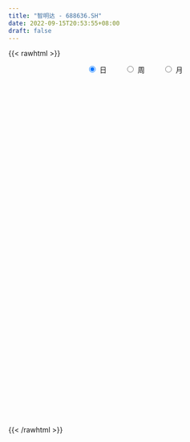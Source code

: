 ```yaml
---
title: "智明达 - 688636.SH"
date: 2022-09-15T20:53:55+08:00
draft: false
---
```

{{< rawhtml >}}
    <div style="text-align: center">
        <label style="padding: 1rem;"><input style="margin-right: .5rem" type="radio" name="period" value="D" checked onclick="period_change(this)">日</label>
        <label style="padding: 1rem;"><input style="margin-right: .5rem" type="radio" name="period" value="W" onclick="period_change(this)">周</label>
        <label style="padding: 1rem;"><input style="margin-right: .5rem" type="radio" name="period" value="M" onclick="period_change(this)">月</label>
    </div>
    <div id="chart" style="height: 700px;"></div> 
    <script type="text/javascript">
        const D_v = [79274.95,53108.27,35374.53,19768.39,12903.11,21244.95,19592.11,17077.95,37607.28,32082.12,19653.44,19874.63,28182.39,15659.11,8612.95,14448.05,12480.01,13834.0,8678.06,15687.41,9665.15,12641.65,10757.03,25453.49,20637.5,12817.15,11473.11,15832.84,8902.2,10963.69,9012.7,10801.53,9935.96,16083.47,13049.67,11991.23,13305.2,11885.19,10457.01,9531.5,12597.78,10538.15,7481.8,9648.52,6982.36,5727.07,6908.27,6891.91,8076.68,6843.13,10282.12,12525.42,8717.39,6806.19,7537.62,7002.62,6052.35,18936.92,11222.48,10868.06,7192.19,8555.87,10202.47,8637.24,8485.13,5854.4,5423.32,7317.7,10358.78,7995.58,6985.21,3930.82,8229.37,9257.38,13684.63,7443.06,9639.89,6440.09,5118.89,4720.68,5715.18,6319.39,4730.19,3236.03,3941.19,4542.49,3548.58,2391.68,4724.45,5131.36,3006.86,4582.27,12167.63,9109.7,5257.21,3745.69,4232.13,2663.39,3377.34,1876.08,6766.85,3268.89,7028.26,4500.81,3339.81,2749.29,4321.29,1896.17,3902.78,4009.63,5134.99,5645.36,4268.24,5788.28,8571.97,4132.04,5221.09,2658.57,6369.04,4418.4,5269.22,5748.34,3895.03,4077.79,4203.3,2617.64,2396.46,1723.37,3371.72,1948.95,3403.93,6611.35,12550.39,5883.54,4080.53,2963.84,4839.79,5405.7,4099.72,4273.32,3401.56,2840.02,5562.17,4030.38,6009.1,3858.13,3098.27,3071.83,3273.31,5636.26,2497.24,2846.06,3055.81,2702.6,2684.9,3300.15,3443.44,3398.85,2516.93,2440.56,3394.5,3945.08,2219.62,1615.38,3695.74,2637.42,2472.02,1704.45,2262.41,1310.73,3256.08,1067.64,3004.91,1230.55,1393.9,3315.03,1538.17,1571.13,2744.67,3426.45,1705.18,2130.29,3638.12,3092.4,2073.75,1056.56,5345.83,4855.16,2439.04,2144.94,4833.9,4285.38,4472.11,4243.49,4300.38,2037.35,1676.84,2963.08,2033.85,1991.07,2774.7,2440.84,1564.53,4666.26,6805.97,7645.61,3843.52,2390.77,1630.23,1650.35,1724.27,2105.97,2113.73,4291.07,2804.98,3250.37,2104.57,1390.28,1268.27,1269.87,2452.77,1798.15,4394.74,3024.84,1379.1,3452.58,2117.88,2205.83,2126.32,1773.73,1399.02,927.14,2496.9,940.99,1956.13,1148.35,2644.78,2124.44,888.91,5257.75,2209.32,1939.49,6113.28,4321.0,3638.03,3485.17,2176.59,2611.23,3175.96,4474.68,2435.5,2428.67,2350.63,4213.36,4416.04,4006.55,2816.58,6498.36,7551.68,5281.35,7694.61,9437.26,7485.81,2977.66,2456.37,7267.24,6538.73,7205.75,6321.31,5688.18,4943.55,5054.7,5122.68,9674.89,3921.21,4640.95,4759.2,2559.19,4167.67,5278.89,6538.19,5419.37,5180.9,4934.72,5125.69,4932.22,3125.15,3653.34,4694.94,1967.23,7594.93,6588.09,6320.98,8121.5,6074.83,4126.41,5724.43,4667.53,3596.91,5092.46,4377.23,2602.55,1831.31,2831.76,2371.71,3538.63,1930.41,3082.56,1690.58,5333.55,5360.24,3081.08,4326.52,5850.57,2534.04,2484.23,4415.44,2609.76,1811.3,2327.28,4923.47,6508.38,5528.74,7431.38,12525.77,8160.11,8240.49,3824.49,6714.18,6919.19,4115.15,4972.23,8461.98,9083.18,15081.92,9784.59,5642.95,6220.77,5411.79,3154.46,4311.27,5687.5,4161.93,2515.73,2045.1,4297.24,4279.18,4647.39,5712.93,2468.27,11139.44,7123.17]
const D_histogram = [0.0,-1.3708034188,-2.8250977963,-3.6338449263,-3.9202888722,-4.137486379,-3.7952404672,-3.2309762659,-2.2925857301,-1.417022897,-0.636909729,-0.084977418,-0.0679264777,-0.2777396334,-0.302855773,-0.485254633,-0.5570946775,-0.2163692747,0.0758437245,0.6782615018,1.0929013727,1.228410662,1.2843620385,1.8697956493,2.5153838942,2.7749176909,2.7023508192,2.9661919325,2.7808425235,2.9031735708,2.7777447045,2.642773144,2.2967413712,2.55182739,3.1268418117,3.260757971,2.7055280293,1.9946504132,1.3446558154,0.956559907,0.3634082392,0.1282936,0.0581465413,-0.4960089038,-0.8306788152,-1.2891399323,-1.3974445501,-1.4095178561,-0.9911163708,-0.8356699857,-0.7753398387,-0.3567401052,0.1338210698,0.4564794945,0.2672954587,0.2516208489,-0.0379592027,0.6679577345,1.4742909102,1.6055118617,1.6183067041,1.8218257217,1.2149205458,1.2101743334,0.6454114909,0.1591889575,-0.3854210077,-0.5913075394,-0.2779105565,0.0605411191,0.45361413,0.5599784771,0.5436049532,0.2437899968,0.6781187671,0.3568050175,0.8970108535,1.1810255579,1.1783942795,0.7019042656,0.7316392406,1.1130923426,0.8992086269,0.6697864314,0.3696493462,-0.2311443569,-0.4561230637,-0.7837120103,-1.1879267304,-1.9257875416,-2.0715482703,-1.5868552835,0.1620968221,1.778589127,2.9124732099,3.2374477359,3.362212598,3.0333034727,2.9306992131,2.4536289408,1.188822677,0.3164821084,-0.4735441191,-0.8286972044,-0.895879162,-1.5338802096,-2.2368096797,-2.6417360244,-3.225110457,-3.6130900219,-3.6151773732,-3.7135757328,-3.6723701932,-3.4863994912,-1.7755980357,-1.2560088385,-1.8456570513,-2.1260465106,-3.1107524112,-2.8578697837,-3.232363989,-3.1874915808,-3.0522687568,-2.9786105866,-2.2705269056,-1.864912472,-1.5893111724,-1.4053865236,-0.9298971098,-0.8056465543,-1.0593852916,0.0221883829,0.889044178,1.5145002139,1.3110447449,1.1126440158,1.6700281899,1.8856938094,1.7656361114,1.5656964273,1.2307034558,1.0657719791,1.4520759737,1.7225342402,2.4102673794,2.9006272089,2.9675646717,2.6745972292,2.1914754961,2.5054999611,2.4080079404,2.0719911901,1.5859621173,0.9199200936,0.2064147879,-0.0378670314,-0.0389743604,-0.0151530791,-0.2353827802,-0.7458309526,-1.1161627505,-1.5196665208,-1.8536136852,-1.8184612142,-2.04169654,-2.0340043104,-1.9954011732,-1.7670589393,-1.5381390665,-1.2273688626,-1.342106362,-1.3934673361,-1.0788720386,-0.8852541658,-0.7985690536,-1.0369020558,-1.1966969848,-1.0325945906,-1.2224750948,-0.8148298333,-0.4223217243,-0.2101625195,-0.7100841075,-0.9903223619,-1.3150307725,-1.4963453797,-1.8767257937,-1.8445651741,-1.7631882466,-1.6161110258,-0.883686989,-0.0594377475,0.535509241,0.4405931878,0.6154210425,0.814096448,0.6089301344,0.6545978317,0.4317627328,0.5376231907,0.3392075562,0.2634777942,0.1678207883,-0.1922412359,-1.3024291,-1.3531704819,-1.1125659838,-0.7568645524,-0.3727474211,-0.1451832907,-0.0515926462,0.0591747486,0.4134447793,0.7304306376,0.8270763187,0.8105744768,0.8587413506,0.7961784635,0.6567428327,0.4251596741,0.215914254,-0.0894688105,-0.2972212719,-0.210127138,-0.0393184153,0.0608629106,0.0928788405,0.1919609148,0.5380454759,0.4216062615,0.3222666651,0.1966363314,0.18000408,0.1555701426,0.1724830926,0.0640602319,-0.1543972326,-0.2028275679,-0.3561144598,-0.594355973,-0.8317965975,-0.8406032042,-0.4382473946,-0.2169201248,-0.2024907592,-0.2089076804,-0.1739712842,-0.369820993,-0.2805694244,-0.3874417655,-0.4180259461,-0.3114461238,-0.1320680998,-0.353314853,-0.4763047937,0.0888550019,0.2705473268,0.7888709332,1.6411051687,2.0536879635,2.4515761979,2.8814552933,2.7789784053,2.7483877728,2.51185735,2.1363295485,2.1562810192,2.2713701197,2.5478368355,2.6473286748,2.622732236,2.2387026561,1.8888380083,1.7952318337,1.7979647825,1.5805095519,1.1052063702,0.9265609212,1.0451306538,1.0605936978,0.6929443019,0.2190090275,-0.4088797838,-0.5071888805,-0.7663122913,-1.0598466097,-1.4279834663,-1.4572042359,-1.4210319437,-1.2940285149,-1.4992609556,-1.9068529564,-1.5725359205,-0.7514081056,-0.2912639203,-0.2205956334,-0.2479117273,-0.2721042264,-0.2445872777,-0.0866274899,-0.2315159458,-0.3315481432,-0.2660014008,-0.3764714454,-0.6359268665,-0.9769038306,-1.2193259236,-1.2019699571,-1.2248151323,-0.8406518967,-0.3861702328,-0.039470541,0.2330760688,0.3894432015,0.1748126283,0.0716289414,0.2873272822,0.4363000811,0.3859516298,0.1869051022,-0.2051005275,0.0113439329,0.0004475573,0.4941014704,1.3797398574,1.9235122788,2.4817726352,2.3568704191,1.7277315604,1.1581195062,0.5924113359,0.2106175691,0.5686234607,0.5642410835,1.449749942,2.1757685125,2.0249004167,1.4170550731,0.6841604867,0.1803345573,-0.0530832982,-0.8768512065,-1.4925798018,-1.7380174602,-1.8730207226,-1.5228557693,-0.9932484885,-0.8406237237,-0.6342552274,-0.3091236405,0.4219132388,0.5033505602]
const D_fast = [0.0,-1.7135042735,-3.8740731001,-5.5912814616,-6.8577976256,-8.1093667271,-8.7159309322,-8.9594107974,-8.594166694,-8.0728595852,-7.4519738494,-6.9212858929,-6.9212165721,-7.2004646361,-7.3012947189,-7.6050072371,-7.816120951,-7.529487867,-7.2183139366,-6.4463307838,-5.7584655698,-5.3158536149,-4.9388117288,-3.8859292057,-2.6114949872,-1.6582317678,-1.0552109347,-0.0498218383,0.4600393835,1.3081638236,1.8771711334,2.4028928589,2.6310464289,3.5240892952,4.8808141699,5.8299198219,5.9510718875,5.7388568747,5.4250262307,5.2760702991,4.7737706911,4.5707294519,4.5151190285,3.8369613575,3.2946217422,2.513875642,2.0562098867,1.6917571167,1.8623795093,1.8089083979,1.6754035854,2.0048182925,2.5288347349,2.9656130333,2.8432528621,2.8904834646,2.5914136123,3.4643199831,4.6392258863,5.1718248033,5.5891963217,6.2481717697,5.9449967302,6.2427941012,5.8393841314,5.3929588374,4.7519936203,4.3982802038,4.6421995475,4.9957865029,5.5022630462,5.7486220127,5.8681497271,5.6292822699,6.233140732,6.0010282367,6.7654867861,7.34475788,7.6367251714,7.335711224,7.5483560091,8.2080821967,8.2190006378,8.1570250502,7.9493003015,7.2907205091,6.9517110364,6.4281940873,5.7269976846,4.507689988,3.8440421917,3.9320213577,5.7214976688,7.7826372554,9.6446396408,10.7789761007,11.7442941123,12.1737108552,12.8037813989,12.9401183617,11.9725177672,11.1792977257,10.2708854684,9.708558082,9.4174063339,8.395935234,7.1338033439,6.0684429931,4.6787909462,3.3875388759,2.4816571812,1.4548648884,0.5779778797,-0.107651291,1.1592506555,1.3648376431,0.3137751674,-0.4981259194,-2.2605199229,-2.7221047413,-3.9046899438,-4.6566904308,-5.284534796,-5.9555292725,-5.8150773179,-5.8756910023,-5.9974174958,-6.1648394779,-5.9218243416,-5.9989854246,-6.5175704849,-5.4304497146,-4.341332875,-3.3372517856,-3.2129460684,-3.1331857935,-2.1582945719,-1.4712055001,-1.1498541702,-0.9583697475,-0.9856868551,-0.884175337,-0.134852349,0.5662394776,1.8565394616,3.0720560934,3.8808847241,4.2565665888,4.3213137298,5.2617131851,5.7662231495,5.9482041967,5.8586656532,5.422603653,4.7607020442,4.506953467,4.4961025479,4.5161355595,4.2370601633,3.5401542528,2.8907817673,2.1073613668,1.310010781,0.8905479485,0.1568884877,-0.3439203603,-0.8041675164,-1.0175900174,-1.1732049111,-1.1692769229,-1.6195410128,-2.0192688209,-1.9743915331,-2.0020872018,-2.115044353,-2.6126028692,-3.0715720443,-3.1656182978,-3.6611175756,-3.4571797725,-3.1702520946,-3.0106335197,-3.6880761345,-4.2158949794,-4.8693610831,-5.4247620353,-6.2743238977,-6.7033045716,-7.0627247057,-7.3196752414,-6.8081729519,-5.9987831472,-5.2699588484,-5.2547266047,-4.9260434894,-4.5238439719,-4.5767777519,-4.3674605967,-4.4823550124,-4.2420887568,-4.3557025023,-4.3655628157,-4.4192646246,-4.8273869578,-6.2631820968,-6.6522160992,-6.6897530971,-6.5232678037,-6.2323375277,-6.04106922,-5.960376737,-5.8348156551,-5.3771844296,-4.8775909119,-4.5741761511,-4.3880343739,-4.1251821623,-3.9887004335,-3.9639503562,-4.0892435963,-4.2445104529,-4.57226072,-4.8543184994,-4.8197561499,-4.6587770311,-4.5433799776,-4.4881443376,-4.3410720346,-3.8604761045,-3.8715137535,-3.8902866836,-3.9667579345,-3.9383891659,-3.9239305676,-3.8638968445,-3.9563046473,-4.2133614198,-4.3124986471,-4.554814154,-4.9416446605,-5.3870344344,-5.605991842,-5.3131978812,-5.1461006425,-5.1822939668,-5.2409378081,-5.2494942329,-5.5377991899,-5.5186899774,-5.7224227599,-5.857513427,-5.8287951356,-5.6824341366,-5.992009603,-6.2340757422,-5.6467021961,-5.3973730395,-4.6818316998,-3.4193211722,-2.4933163864,-1.4825341026,-0.3322911839,0.2599765294,0.9164828401,1.3079167549,1.4664713404,2.025493066,2.7084246964,3.6218506211,4.3831746291,5.0142612493,5.1899073335,5.3122521876,5.6674539715,6.119678116,6.2973502734,6.0983486842,6.1513434655,6.5311958615,6.81180733,6.6173940095,6.198210992,5.4681022348,5.242995918,4.7922944343,4.2337984635,3.5086657403,3.1151439117,2.796058218,2.5995545181,2.0195068385,1.1352015985,1.0763846544,1.7096604428,2.0969886481,2.1125080266,2.0232140009,1.9309954452,1.8973655745,2.0336684898,1.8309010474,1.6479818143,1.6470282064,1.4424403005,1.0240031627,0.438800241,-0.1084533329,-0.3915898557,-0.7206388139,-0.5466385525,-0.1886994469,0.1481326097,0.4789482368,0.7326761698,0.5617487536,0.4764723021,0.7640024635,1.0220502826,1.0681897388,0.9158694867,0.4725887252,0.6918691688,0.6810846825,1.2982639632,2.5288373146,3.5534878057,4.7321913209,5.1965067095,4.9993007409,4.7192185634,4.3016132269,3.9724738525,4.4726356093,4.6093135029,5.8572598469,7.1272205455,7.4825775539,7.2289959786,6.6671415139,6.2083992237,5.9617105437,4.9187298338,3.929856288,3.2499142645,2.6466558215,2.6161068325,2.8974019912,2.8398708251,2.8876755145,3.1355261913,3.9720413803,4.1793163418]
const D_slow = [0.0,-0.3427008547,-1.0489753038,-1.9574365353,-2.9375087534,-3.9718803481,-4.9206904649,-5.7284345314,-6.3015809639,-6.6558366882,-6.8150641204,-6.8363084749,-6.8532900944,-6.9227250027,-6.9984389459,-7.1197526042,-7.2590262736,-7.3131185922,-7.2941576611,-7.1245922856,-6.8513669425,-6.544264277,-6.2231737673,-5.755724855,-5.1268788814,-4.4331494587,-3.7575617539,-3.0160137708,-2.3208031399,-1.5950097472,-0.9005735711,-0.2398802851,0.3343050577,0.9722619052,1.7539723581,2.5691618509,3.2455438582,3.7442064615,4.0803704154,4.3195103921,4.4103624519,4.4424358519,4.4569724872,4.3329702613,4.1253005575,3.8030155744,3.4536544368,3.1012749728,2.8534958801,2.6445783837,2.450743424,2.3615583977,2.3950136651,2.5091335388,2.5759574034,2.6388626157,2.629372815,2.7963622486,3.1649349761,3.5663129416,3.9708896176,4.426346048,4.7300761845,5.0326197678,5.1939726405,5.2337698799,5.137414628,4.9895877431,4.920110104,4.9352453838,5.0486489163,5.1886435356,5.3245447739,5.3854922731,5.5550219649,5.6442232192,5.8684759326,6.1637323221,6.4583308919,6.6338069584,6.8167167685,7.0949898542,7.3197920109,7.4872386187,7.5796509553,7.5218648661,7.4078341001,7.2119060976,6.914924415,6.4334775296,5.915590462,5.5188766411,5.5594008467,6.0040481284,6.7321664309,7.5415283649,8.3820815143,9.1404073825,9.8730821858,10.486489421,10.7836950902,10.8628156173,10.7444295875,10.5372552864,10.3132854959,9.9298154435,9.3706130236,8.7101790175,7.9039014032,7.0006288978,6.0968345545,5.1684406213,4.2503480729,3.3787482002,2.9348486912,2.6208464816,2.1594322188,1.6279205911,0.8502324883,0.1357650424,-0.6723259548,-1.46919885,-2.2322660392,-2.9769186859,-3.5445504123,-4.0107785303,-4.4081063234,-4.7594529543,-4.9919272317,-5.1933388703,-5.4581851932,-5.4526380975,-5.230377053,-4.8517519995,-4.5239908133,-4.2458298093,-3.8283227619,-3.3568993095,-2.9154902816,-2.5240661748,-2.2163903109,-1.9499473161,-1.5869283227,-1.1562947626,-0.5537279178,0.1714288844,0.9133200524,1.5819693597,2.1298382337,2.756213224,3.3582152091,3.8762130066,4.2727035359,4.5026835593,4.5542872563,4.5448204984,4.5350769083,4.5312886386,4.4724429435,4.2859852054,4.0069445178,3.6270278876,3.1636244663,2.7090091627,2.1985850277,1.6900839501,1.1912336568,0.749468922,0.3649341554,0.0580919397,-0.2774346508,-0.6258014848,-0.8955194945,-1.1168330359,-1.3164752993,-1.5757008133,-1.8748750595,-2.1330237072,-2.4386424809,-2.6423499392,-2.7479303703,-2.8004710002,-2.977992027,-3.2255726175,-3.5543303106,-3.9284166556,-4.397598104,-4.8587393975,-5.2995364591,-5.7035642156,-5.9244859629,-5.9393453997,-5.8054680895,-5.6953197925,-5.5414645319,-5.3379404199,-5.1857078863,-5.0220584284,-4.9141177452,-4.7797119475,-4.6949100585,-4.6290406099,-4.5870854128,-4.6351457218,-4.9607529968,-5.2990456173,-5.5771871132,-5.7664032513,-5.8595901066,-5.8958859293,-5.9087840908,-5.8939904037,-5.7906292089,-5.6080215495,-5.4012524698,-5.1986088506,-4.983923513,-4.7848788971,-4.6206931889,-4.5144032704,-4.4604247069,-4.4827919095,-4.5570972275,-4.609629012,-4.6194586158,-4.6042428882,-4.581023178,-4.5330329493,-4.3985215804,-4.293120015,-4.2125533487,-4.1633942659,-4.1183932459,-4.0795007102,-4.0363799371,-4.0203648791,-4.0589641873,-4.1096710792,-4.1986996942,-4.3472886874,-4.5552378368,-4.7653886379,-4.8749504865,-4.9291805177,-4.9798032075,-5.0320301276,-5.0755229487,-5.1679781969,-5.238120553,-5.3349809944,-5.4394874809,-5.5173490119,-5.5503660368,-5.6386947501,-5.7577709485,-5.735557198,-5.6679203663,-5.470702633,-5.0604263408,-4.54700435,-3.9341103005,-3.2137464772,-2.5190018758,-1.8319049326,-1.2039405951,-0.669858208,-0.1307879532,0.4370545767,1.0740137856,1.7358459543,2.3915290133,2.9512046773,3.4234141794,3.8722221378,4.3217133334,4.7168407214,4.993142314,5.2247825443,5.4860652077,5.7512136322,5.9244497076,5.9792019645,5.8769820186,5.7501847984,5.5586067256,5.2936450732,4.9366492066,4.5723481476,4.2170901617,3.893583033,3.5187677941,3.042054555,2.6489205749,2.4610685485,2.3882525684,2.33310366,2.2711257282,2.2030996716,2.1419528522,2.1202959797,2.0624169933,1.9795299575,1.9130296073,1.8189117459,1.6599300293,1.4157040716,1.1108725907,0.8103801014,0.5041763184,0.2940133442,0.197470786,0.1876031507,0.2458721679,0.3432329683,0.3869361254,0.4048433607,0.4766751813,0.5857502015,0.682238109,0.7289643845,0.6776892527,0.6805252359,0.6806371252,0.8041624928,1.1490974572,1.6299755269,2.2504186857,2.8396362905,3.2715691806,3.5610990571,3.7092018911,3.7618562834,3.9040121485,4.0450724194,4.4075099049,4.951452033,5.4576771372,5.8119409055,5.9829810272,6.0280646665,6.0147938419,5.7955810403,5.4224360898,4.9879317248,4.5196765441,4.1389626018,3.8906504797,3.6804945488,3.5219307419,3.4446498318,3.5501281415,3.6759657816]
const D_data = [['2021-04-08', 85.0, 107.98, 82.01, 119.88],['2021-04-09', 95.8, 86.5, 86.5, 97.9],['2021-04-12', 84.1, 76.0, 76.0, 86.49],['2021-04-13', 75.21, 75.14, 73.09, 79.44],['2021-04-14', 75.0, 75.33, 74.05, 77.0],['2021-04-15', 74.65, 71.1, 69.8, 75.27],['2021-04-16', 70.68, 74.63, 70.2, 75.97],['2021-04-19', 73.66, 76.29, 73.61, 77.58],['2021-04-20', 75.77, 81.98, 74.37, 86.87],['2021-04-21', 83.99, 83.7, 82.54, 89.5],['2021-04-22', 84.78, 85.21, 82.09, 86.66],['2021-04-23', 84.49, 84.7, 83.5, 87.35],['2021-04-26', 84.78, 78.5, 77.0, 86.5],['2021-04-27', 78.2, 74.01, 73.66, 78.84],['2021-04-28', 73.6, 74.46, 72.02, 74.96],['2021-04-29', 73.8, 70.6, 70.18, 76.95],['2021-04-30', 70.6, 69.85, 68.51, 72.42],['2021-05-06', 70.0, 74.4, 69.5, 74.64],['2021-05-07', 74.4, 74.41, 72.44, 75.2],['2021-05-10', 75.1, 80.0, 75.0, 80.96],['2021-05-11', 79.2, 80.12, 77.1, 81.5],['2021-05-12', 79.86, 78.09, 74.42, 80.31],['2021-05-13', 77.0, 77.71, 76.83, 82.47],['2021-05-14', 78.1, 86.5, 77.21, 88.89],['2021-05-17', 87.0, 91.58, 87.0, 94.19],['2021-05-18', 90.48, 90.64, 88.12, 93.3],['2021-05-19', 89.44, 88.6, 87.51, 93.8],['2021-05-20', 90.16, 95.13, 87.02, 97.99],['2021-05-21', 95.1, 91.64, 90.8, 95.13],['2021-05-24', 91.5, 97.33, 88.57, 97.84],['2021-05-25', 99.2, 96.32, 95.01, 100.98],['2021-05-26', 96.71, 97.59, 96.4, 103.5],['2021-05-27', 97.0, 95.63, 94.22, 99.2],['2021-05-28', 96.02, 104.96, 95.3, 105.12],['2021-05-31', 104.0, 113.7, 103.99, 113.7],['2021-06-01', 112.05, 112.97, 110.56, 116.59],['2021-06-02', 111.03, 106.0, 103.88, 116.59],['2021-06-03', 107.3, 103.0, 102.12, 110.38],['2021-06-04', 102.5, 101.97, 100.64, 106.5],['2021-06-07', 103.02, 103.96, 99.57, 106.86],['2021-06-08', 103.05, 99.88, 97.03, 103.99],['2021-06-09', 99.88, 102.95, 99.02, 104.44],['2021-06-10', 102.56, 104.9, 101.0, 107.18],['2021-06-11', 106.0, 97.59, 97.5, 106.64],['2021-06-15', 97.04, 98.0, 95.0, 99.88],['2021-06-16', 97.28, 94.01, 93.75, 99.91],['2021-06-17', 94.1, 96.3, 92.8, 97.47],['2021-06-18', 95.9, 96.52, 95.55, 99.85],['2021-06-21', 96.27, 102.48, 95.57, 104.23],['2021-06-22', 102.66, 100.4, 99.1, 104.28],['2021-06-23', 104.01, 99.51, 99.34, 106.65],['2021-06-24', 101.0, 105.19, 100.51, 106.32],['2021-06-25', 105.0, 108.81, 104.63, 109.66],['2021-06-28', 108.88, 109.5, 107.0, 112.68],['2021-06-29', 109.8, 104.1, 102.13, 110.88],['2021-06-30', 103.9, 106.3, 103.01, 109.64],['2021-07-01', 106.3, 102.5, 101.99, 107.85],['2021-07-02', 106.48, 116.75, 104.8, 123.0],['2021-07-05', 120.0, 123.4, 118.0, 125.0],['2021-07-06', 123.04, 119.2, 116.72, 126.68],['2021-07-07', 120.45, 119.94, 115.11, 120.84],['2021-07-08', 119.94, 124.9, 118.3, 128.55],['2021-07-09', 122.3, 115.52, 114.17, 124.7],['2021-07-12', 115.8, 123.08, 115.8, 123.6],['2021-07-13', 123.57, 115.99, 114.78, 123.8],['2021-07-14', 115.98, 115.19, 111.12, 116.02],['2021-07-15', 113.13, 112.31, 109.31, 114.69],['2021-07-16', 112.4, 114.85, 111.59, 118.68],['2021-07-19', 113.98, 122.01, 113.85, 124.87],['2021-07-20', 120.97, 124.71, 119.0, 126.77],['2021-07-21', 124.14, 128.3, 124.14, 130.49],['2021-07-22', 127.0, 127.2, 124.67, 128.4],['2021-07-23', 128.18, 127.1, 123.24, 132.53],['2021-07-26', 127.2, 123.77, 122.09, 130.87],['2021-07-27', 125.24, 134.49, 123.98, 140.6],['2021-07-28', 132.0, 126.54, 124.6, 134.99],['2021-07-29', 127.29, 139.26, 127.29, 140.0],['2021-07-30', 138.0, 139.98, 136.3, 143.0],['2021-08-02', 141.59, 139.0, 135.01, 141.59],['2021-08-03', 139.0, 133.45, 133.0, 141.68],['2021-08-04', 136.31, 140.12, 134.6, 142.88],['2021-08-05', 139.58, 147.38, 137.4, 147.8],['2021-08-06', 145.9, 142.21, 141.02, 146.46],['2021-08-09', 142.21, 142.5, 140.5, 145.5],['2021-08-10', 144.86, 141.67, 140.68, 146.95],['2021-08-11', 142.0, 136.59, 134.0, 142.0],['2021-08-12', 136.01, 139.85, 134.1, 140.43],['2021-08-13', 140.0, 137.61, 135.12, 140.5],['2021-08-16', 137.47, 134.88, 129.0, 138.74],['2021-08-17', 134.99, 127.3, 126.01, 135.46],['2021-08-18', 129.21, 131.6, 126.58, 132.5],['2021-08-19', 130.51, 139.77, 130.32, 140.5],['2021-08-20', 145.0, 161.9, 141.36, 162.8],['2021-08-23', 162.55, 170.98, 161.69, 172.96],['2021-08-24', 164.0, 175.19, 163.8, 175.8],['2021-08-25', 172.73, 172.5, 168.56, 180.0],['2021-08-26', 172.19, 175.0, 170.82, 182.63],['2021-08-27', 170.74, 172.58, 168.23, 174.98],['2021-08-30', 172.47, 178.0, 170.0, 182.83],['2021-08-31', 178.6, 175.35, 174.48, 180.58],['2021-09-01', 175.35, 163.73, 161.92, 176.99],['2021-09-02', 162.67, 165.0, 161.17, 170.96],['2021-09-03', 166.66, 163.0, 151.49, 170.79],['2021-09-06', 159.2, 166.34, 154.37, 167.69],['2021-09-07', 167.38, 169.6, 163.1, 178.87],['2021-09-08', 167.0, 161.0, 158.28, 168.88],['2021-09-09', 160.01, 156.41, 151.0, 162.97],['2021-09-10', 157.6, 156.47, 154.0, 158.88],['2021-09-13', 156.46, 150.38, 147.31, 156.46],['2021-09-14', 152.64, 148.51, 147.01, 155.0],['2021-09-15', 149.0, 150.32, 142.8, 151.64],['2021-09-16', 150.19, 146.7, 144.57, 155.46],['2021-09-17', 152.0, 146.0, 139.0, 152.8],['2021-09-22', 142.22, 146.1, 139.02, 149.27],['2021-09-23', 146.1, 168.7, 146.1, 172.68],['2021-09-24', 165.0, 159.0, 158.1, 166.99],['2021-09-27', 160.0, 144.0, 140.99, 160.0],['2021-09-28', 146.16, 144.19, 141.5, 147.59],['2021-09-29', 144.19, 130.0, 127.08, 144.19],['2021-09-30', 130.0, 141.2, 130.0, 142.48],['2021-10-08', 145.0, 130.52, 130.1, 145.0],['2021-10-11', 130.29, 132.15, 127.78, 137.3],['2021-10-12', 129.0, 131.0, 125.0, 133.86],['2021-10-13', 129.57, 128.0, 123.23, 129.57],['2021-10-14', 127.35, 135.5, 127.11, 138.8],['2021-10-15', 134.08, 132.53, 131.88, 139.35],['2021-10-18', 131.5, 130.76, 128.0, 133.69],['2021-10-19', 129.95, 129.0, 128.0, 132.27],['2021-10-20', 129.0, 132.81, 127.0, 133.91],['2021-10-21', 133.4, 128.61, 128.5, 133.98],['2021-10-22', 128.23, 122.01, 120.14, 128.23],['2021-10-25', 122.27, 139.8, 121.01, 139.8],['2021-10-26', 129.5, 142.0, 124.01, 147.6],['2021-10-27', 144.84, 143.27, 140.5, 148.49],['2021-10-28', 146.07, 134.49, 134.31, 146.07],['2021-10-29', 132.0, 133.81, 131.64, 138.68],['2021-11-01', 140.0, 144.8, 134.57, 146.5],['2021-11-02', 155.0, 143.53, 142.41, 158.6],['2021-11-03', 143.58, 140.6, 138.84, 147.88],['2021-11-04', 141.2, 139.68, 138.13, 146.94],['2021-11-05', 139.86, 137.32, 137.32, 145.49],['2021-11-08', 136.11, 138.72, 134.69, 139.97],['2021-11-09', 137.0, 146.99, 136.86, 147.32],['2021-11-10', 146.39, 148.4, 144.75, 150.33],['2021-11-11', 147.24, 157.77, 147.24, 161.18],['2021-11-12', 160.24, 160.6, 157.0, 161.99],['2021-11-15', 156.91, 159.24, 156.91, 165.0],['2021-11-16', 158.75, 156.56, 156.0, 162.42],['2021-11-17', 156.26, 154.29, 153.11, 157.88],['2021-11-18', 153.7, 166.06, 152.81, 168.78],['2021-11-19', 164.21, 163.9, 163.11, 168.2],['2021-11-22', 162.82, 162.05, 160.71, 165.68],['2021-11-23', 164.63, 159.99, 159.55, 166.87],['2021-11-24', 157.78, 156.24, 154.01, 161.88],['2021-11-25', 153.04, 153.0, 152.23, 158.8],['2021-11-26', 152.67, 157.0, 152.67, 159.62],['2021-11-29', 155.03, 160.0, 153.23, 161.4],['2021-11-30', 159.88, 161.0, 158.01, 163.88],['2021-12-01', 160.96, 157.95, 154.98, 161.17],['2021-12-02', 156.51, 152.56, 152.0, 157.02],['2021-12-03', 152.55, 151.77, 151.0, 155.6],['2021-12-06', 152.14, 148.74, 147.59, 158.0],['2021-12-07', 151.72, 146.74, 143.0, 151.72],['2021-12-08', 145.88, 149.5, 145.5, 150.66],['2021-12-09', 151.5, 144.55, 143.87, 151.5],['2021-12-10', 144.38, 145.5, 142.5, 146.88],['2021-12-13', 143.84, 144.6, 138.3, 146.0],['2021-12-14', 140.57, 146.33, 140.57, 148.66],['2021-12-15', 146.21, 146.33, 145.38, 151.49],['2021-12-16', 147.73, 147.74, 145.37, 148.78],['2021-12-17', 147.74, 141.89, 139.0, 147.74],['2021-12-20', 139.31, 141.07, 139.0, 144.43],['2021-12-21', 142.97, 145.27, 137.02, 146.9],['2021-12-22', 143.2, 144.2, 143.2, 147.0],['2021-12-23', 143.23, 142.77, 140.3, 144.47],['2021-12-24', 141.92, 137.34, 134.62, 142.26],['2021-12-27', 137.49, 136.1, 134.15, 138.4],['2021-12-28', 136.09, 138.99, 136.0, 139.71],['2021-12-29', 138.57, 133.25, 133.25, 139.85],['2021-12-30', 133.6, 140.15, 132.52, 140.98],['2021-12-31', 141.77, 141.25, 137.73, 141.78],['2022-01-04', 141.28, 139.98, 136.13, 145.29],['2022-01-05', 139.6, 129.49, 128.7, 139.61],['2022-01-06', 129.0, 129.0, 123.69, 131.86],['2022-01-07', 128.99, 125.39, 124.77, 129.48],['2022-01-10', 124.68, 124.15, 122.0, 126.5],['2022-01-11', 124.7, 118.18, 117.88, 125.71],['2022-01-12', 118.21, 120.25, 116.46, 121.71],['2022-01-13', 119.02, 119.0, 116.01, 121.0],['2022-01-14', 116.76, 118.3, 116.76, 120.6],['2022-01-17', 117.48, 126.19, 117.03, 126.82],['2022-01-18', 125.97, 130.34, 125.33, 131.75],['2022-01-19', 130.32, 130.67, 127.0, 135.88],['2022-01-20', 131.94, 122.95, 120.08, 131.94],['2022-01-21', 122.15, 126.17, 120.0, 129.5],['2022-01-24', 128.06, 127.28, 123.48, 129.8],['2022-01-25', 127.9, 122.02, 121.7, 130.0],['2022-01-26', 120.2, 124.51, 118.8, 126.0],['2022-01-27', 124.91, 120.39, 120.0, 124.91],['2022-01-28', 122.4, 123.89, 117.18, 124.3],['2022-02-07', 124.2, 119.5, 116.31, 126.0],['2022-02-08', 119.5, 119.87, 115.03, 120.79],['2022-02-09', 119.87, 118.67, 117.02, 120.0],['2022-02-10', 122.67, 113.45, 111.28, 122.67],['2022-02-11', 113.0, 98.77, 97.0, 113.27],['2022-02-14', 97.5, 107.1, 97.5, 108.85],['2022-02-15', 105.9, 109.5, 104.08, 111.98],['2022-02-16', 109.07, 111.0, 106.41, 111.88],['2022-02-17', 110.36, 112.08, 109.51, 113.98],['2022-02-18', 111.25, 110.73, 107.65, 112.48],['2022-02-21', 111.0, 109.0, 107.0, 112.02],['2022-02-22', 109.19, 108.93, 104.5, 109.62],['2022-02-23', 106.47, 112.6, 106.47, 113.73],['2022-02-24', 112.0, 113.6, 107.31, 115.0],['2022-02-25', 113.55, 111.8, 109.5, 114.05],['2022-02-28', 114.8, 110.5, 109.88, 115.8],['2022-03-01', 111.0, 111.34, 110.58, 114.5],['2022-03-02', 111.33, 109.88, 107.77, 111.33],['2022-03-03', 109.6, 108.28, 106.58, 109.6],['2022-03-04', 105.5, 105.9, 105.2, 109.2],['2022-03-07', 106.25, 104.6, 102.77, 108.73],['2022-03-08', 103.0, 101.41, 100.31, 105.73],['2022-03-09', 101.05, 100.44, 92.8, 104.0],['2022-03-10', 103.0, 102.95, 98.85, 105.36],['2022-03-11', 100.0, 103.94, 98.89, 103.99],['2022-03-14', 105.0, 103.14, 100.98, 109.13],['2022-03-15', 100.8, 102.05, 100.01, 107.84],['2022-03-16', 103.37, 102.71, 97.8, 104.27],['2022-03-17', 103.7, 106.67, 103.69, 108.4],['2022-03-18', 106.68, 101.26, 100.98, 107.31],['2022-03-21', 101.13, 100.58, 99.0, 102.82],['2022-03-22', 99.5, 99.25, 99.02, 101.37],['2022-03-23', 98.18, 99.79, 95.6, 104.56],['2022-03-24', 98.85, 99.13, 97.6, 100.66],['2022-03-25', 98.95, 99.18, 97.16, 104.0],['2022-03-28', 98.99, 96.88, 96.05, 98.99],['2022-03-29', 96.45, 94.0, 89.17, 97.89],['2022-03-30', 92.35, 94.68, 91.66, 95.39],['2022-03-31', 93.89, 92.0, 91.7, 96.11],['2022-04-01', 92.0, 88.88, 87.7, 92.0],['2022-04-06', 88.37, 86.39, 86.03, 89.43],['2022-04-07', 88.01, 87.25, 85.21, 88.87],['2022-04-08', 86.97, 92.27, 86.62, 96.5],['2022-04-11', 89.32, 90.73, 88.93, 97.31],['2022-04-12', 89.2, 87.9, 85.87, 92.31],['2022-04-13', 86.01, 86.78, 84.32, 88.98],['2022-04-14', 86.99, 86.5, 85.2, 87.8],['2022-04-15', 85.18, 82.22, 82.03, 87.78],['2022-04-18', 79.41, 84.5, 79.41, 84.79],['2022-04-19', 83.65, 80.97, 80.67, 85.35],['2022-04-20', 80.5, 80.46, 80.1, 81.36],['2022-04-21', 81.5, 81.31, 80.5, 84.37],['2022-04-22', 81.58, 82.03, 80.62, 84.49],['2022-04-25', 82.0, 75.9, 74.81, 82.57],['2022-04-26', 75.18, 75.05, 73.23, 78.0],['2022-04-27', 74.18, 83.9, 71.06, 84.9],['2022-04-28', 82.01, 80.45, 79.67, 82.49],['2022-04-29', 80.18, 86.2, 80.18, 88.68],['2022-05-05', 86.2, 94.33, 84.12, 97.63],['2022-05-06', 92.63, 93.05, 90.33, 98.33],['2022-05-09', 94.93, 96.27, 90.2, 98.12],['2022-05-10', 96.0, 100.55, 92.93, 104.0],['2022-05-11', 99.05, 96.63, 96.5, 101.5],['2022-05-12', 95.63, 99.08, 95.01, 99.88],['2022-05-13', 98.08, 97.67, 96.56, 100.41],['2022-05-16', 98.0, 96.0, 95.06, 102.43],['2022-05-17', 97.16, 101.66, 94.37, 102.1],['2022-05-18', 100.66, 105.02, 100.09, 107.19],['2022-05-19', 104.04, 110.15, 102.63, 110.99],['2022-05-20', 109.89, 111.24, 109.89, 115.0],['2022-05-23', 110.1, 112.3, 109.03, 114.88],['2022-05-24', 111.7, 109.02, 108.37, 116.2],['2022-05-25', 112.87, 109.57, 107.36, 112.87],['2022-05-26', 108.11, 113.58, 105.79, 116.22],['2022-05-27', 114.5, 116.57, 111.11, 116.97],['2022-05-30', 116.45, 115.23, 110.32, 118.88],['2022-05-31', 112.5, 111.89, 110.68, 115.88],['2022-06-01', 111.28, 115.38, 111.17, 116.79],['2022-06-02', 113.6, 120.5, 113.6, 122.44],['2022-06-06', 121.78, 121.22, 119.42, 129.0],['2022-06-07', 120.01, 117.0, 115.0, 121.15],['2022-06-08', 115.68, 114.6, 113.0, 117.63],['2022-06-09', 113.22, 110.45, 109.2, 114.29],['2022-06-10', 111.97, 115.58, 110.0, 117.63],['2022-06-13', 114.69, 112.89, 110.87, 115.87],['2022-06-14', 112.0, 111.0, 107.1, 112.0],['2022-06-15', 109.87, 108.0, 108.0, 115.77],['2022-06-16', 109.78, 110.69, 108.1, 114.0],['2022-06-17', 110.81, 111.0, 108.0, 114.25],['2022-06-20', 109.67, 112.07, 109.5, 113.88],['2022-06-21', 111.99, 107.1, 103.21, 112.0],['2022-06-22', 107.63, 102.0, 101.88, 109.58],['2022-06-23', 101.1, 110.11, 101.08, 111.2],['2022-06-24', 113.41, 118.78, 110.13, 121.68],['2022-06-27', 119.99, 117.66, 116.16, 120.81],['2022-06-28', 117.1, 114.35, 113.47, 118.79],['2022-06-29', 115.0, 113.38, 113.0, 119.55],['2022-06-30', 112.18, 113.39, 111.0, 115.47],['2022-07-01', 112.61, 114.15, 112.61, 118.26],['2022-07-04', 113.13, 116.46, 109.36, 118.57],['2022-07-05', 116.74, 112.87, 110.01, 116.74],['2022-07-06', 111.81, 112.83, 111.11, 116.17],['2022-07-07', 112.83, 114.85, 112.83, 115.95],['2022-07-08', 115.05, 112.53, 112.01, 117.54],['2022-07-11', 111.11, 109.5, 109.26, 112.5],['2022-07-12', 109.38, 106.42, 105.0, 111.03],['2022-07-13', 108.88, 105.37, 104.49, 108.88],['2022-07-14', 104.0, 107.18, 103.28, 109.66],['2022-07-15', 109.21, 105.78, 105.6, 109.21],['2022-07-18', 107.74, 111.09, 104.13, 112.6],['2022-07-19', 110.1, 113.79, 110.1, 118.8],['2022-07-20', 113.15, 114.47, 111.49, 116.0],['2022-07-21', 114.47, 115.33, 112.31, 118.87],['2022-07-22', 114.18, 115.33, 110.03, 118.8],['2022-07-25', 116.05, 110.8, 110.68, 117.98],['2022-07-26', 110.11, 111.49, 108.42, 113.31],['2022-07-27', 111.49, 116.0, 110.38, 117.68],['2022-07-28', 117.5, 116.52, 115.1, 119.88],['2022-07-29', 117.48, 114.71, 112.6, 117.48],['2022-08-01', 115.96, 112.5, 111.41, 115.97],['2022-08-02', 112.07, 108.57, 107.18, 115.0],['2022-08-03', 111.29, 115.74, 108.88, 118.38],['2022-08-04', 118.28, 113.55, 111.23, 118.91],['2022-08-05', 113.6, 121.49, 112.18, 122.01],['2022-08-08', 120.25, 131.04, 119.01, 132.0],['2022-08-09', 131.0, 132.16, 127.01, 134.88],['2022-08-10', 132.34, 137.38, 129.55, 137.56],['2022-08-11', 135.69, 132.3, 131.82, 138.78],['2022-08-12', 132.3, 126.01, 125.2, 132.35],['2022-08-15', 126.15, 125.15, 122.4, 126.99],['2022-08-16', 125.38, 123.34, 121.0, 127.77],['2022-08-17', 124.59, 123.93, 123.01, 128.43],['2022-08-18', 123.92, 134.0, 122.75, 134.5],['2022-08-19', 131.96, 131.44, 129.79, 136.89],['2022-08-22', 129.5, 146.4, 129.5, 149.78],['2022-08-23', 147.46, 150.9, 140.51, 151.5],['2022-08-24', 152.0, 143.9, 141.81, 153.27],['2022-08-25', 144.82, 138.3, 136.0, 145.8],['2022-08-26', 138.3, 134.78, 134.14, 143.66],['2022-08-29', 133.0, 135.5, 131.0, 139.31],['2022-08-30', 135.5, 137.8, 132.62, 139.5],['2022-08-31', 136.86, 128.0, 128.0, 137.77],['2022-09-01', 128.8, 126.55, 125.96, 131.44],['2022-09-02', 128.0, 128.3, 124.16, 129.51],['2022-09-05', 128.29, 127.88, 125.0, 130.15],['2022-09-06', 127.88, 133.8, 126.8, 136.92],['2022-09-07', 133.0, 138.0, 131.86, 138.67],['2022-09-08', 138.86, 134.93, 132.16, 138.86],['2022-09-09', 134.0, 136.5, 133.3, 141.96],['2022-09-13', 135.8, 139.55, 134.0, 140.0],['2022-09-14', 137.0, 148.05, 136.6, 149.51],['2022-09-15', 149.96, 143.0, 138.63, 152.0]]
const W_v = [132383.22,108883.09,126295.42,79382.51,22512.06,74204.73,69662.8,56797.35,60688.3,49797.75,26509.61,46444.74,46335.7,48041.07,35717.79,37499.76,46465.05,26604.33,17659.97,29612.57,25008.12,22317.42,16807.37,22961.0,18492.29,18667.1,5269.22,20542.1,12844.43,32089.65,22020.09,22299.8,17576.91,14589.52,15194.28,14113.24,11005.69,10012.03,10985.6,10934.56,15841.53,22135.26,10702.19,18252.3,17160.48,13040.02,9283.36,13049.6,11676.34,7720.18,12064.23,10262.09,16232.02,14865.44,21950.89,12833.03,30051.71,33021.21,28717.03,16127.01,27352.07,21531.34,30592.73,24190.11,16735.31,12613.89,23951.96,13854.77,26719.25,39465.04,33551.73,42142.02,19830.89,20981.84,20730.88]
const W_histogram = [0.0,-0.7575156695,-0.5482311864,-1.3330327887,-1.4580285878,-0.679048255,0.1837062928,1.5753516629,2.1810865621,2.1687966894,1.976078459,2.5284739437,3.2355650445,3.4099669921,3.2693131474,3.7556345331,4.6410833536,5.0400447401,4.6658090872,5.6596245458,6.5773526551,6.091344878,4.9317404404,3.148045017,2.5573112543,0.7738573138,-1.2110609357,-2.4055940099,-3.8362620631,-3.9067830894,-3.6412375651,-1.9089980421,-0.6189959239,-0.3233330401,-0.5590894218,-1.1806664573,-1.8390383452,-2.541756655,-2.6897421747,-3.73781903,-4.7269136189,-4.6617034502,-4.5762182321,-5.9296715968,-5.734199631,-5.2600431974,-5.0688892165,-4.8021416784,-4.5370005757,-4.23813415,-4.4487180485,-4.0837730387,-4.2256303364,-4.0388318765,-3.3683803098,-2.2512219655,-1.0498221537,0.7149600628,2.2128595677,3.370571508,3.6819027616,3.4597247035,3.6957011979,3.4060693536,2.9865074123,2.1733104637,2.1912943523,2.0752834978,2.3488895363,2.7027754999,3.1403419803,3.4668834376,3.0721275312,3.1758114727,3.4707442258]
const W_fast = [0.0,-0.9468945869,-0.8746679004,-1.9927276999,-2.4822306459,-1.8730123769,-0.9643312559,0.8211520299,1.9721585697,2.5020678693,2.8033692537,3.9878832243,5.5038655862,6.5307592819,7.207433724,8.632663743,10.6783834019,12.3373559734,13.1295725923,15.5382941873,18.1003604605,19.1371889029,19.2105195754,18.2138354062,18.2624294571,16.6724398451,14.3847563616,12.5888247849,10.199091216,9.1518744173,8.5071105503,9.7621005628,10.8973537001,11.1121833239,10.7366545867,9.8199109369,8.7017794627,7.3636219891,6.5432009258,4.5606693129,2.3898463193,1.2896306254,0.2310612855,-2.6048099783,-3.8428879204,-4.6837422861,-5.7598106093,-6.6935984909,-7.5627075321,-8.3233746438,-9.6461380545,-10.3021363044,-11.5004011862,-12.3233106954,-12.4949542061,-11.9406013532,-11.0016570798,-9.0581348476,-7.0070204508,-5.0066656335,-3.7748586895,-3.1321055718,-1.9722037778,-1.4103182837,-1.0832533719,-1.3531227047,-0.787315228,-0.384505208,0.4763232146,1.5059030532,2.7285550287,3.9218173453,4.2950933217,5.1927301314,6.3553489409]
const W_slow = [0.0,-0.1893789174,-0.326436714,-0.6596949112,-1.0242020581,-1.1939641219,-1.1480375487,-0.754199633,-0.2089279924,0.3332711799,0.8272907947,1.4594092806,2.2683005417,3.1207922898,3.9381205766,4.8770292099,6.0373000483,7.2973112333,8.4637635051,9.8786696416,11.5230078054,13.0458440249,14.278779135,15.0657903892,15.7051182028,15.8985825312,15.5958172973,14.9944187948,14.0353532791,13.0586575067,12.1483481154,11.6710986049,11.5163496239,11.4355163639,11.2957440085,11.0005773942,10.5408178079,9.9053786441,9.2329431004,8.2984883429,7.1167599382,5.9513340756,4.8072795176,3.3248616184,1.8913117107,0.5763009113,-0.6909213928,-1.8914568124,-3.0257069564,-4.0852404938,-5.197420006,-6.2183632657,-7.2747708498,-8.2844788189,-9.1265738963,-9.6893793877,-9.9518349261,-9.7730949104,-9.2198800185,-8.3772371415,-7.4567614511,-6.5918302752,-5.6679049758,-4.8163876373,-4.0697607843,-3.5264331683,-2.9786095803,-2.4597887058,-1.8725663217,-1.1968724468,-0.4117869517,0.4549339077,1.2229657905,2.0169186587,2.8846047151]
const W_data = [['2021-04-09', 85.0, 86.5, 82.01, 119.88],['2021-04-16', 84.1, 74.63, 69.8, 86.49],['2021-04-23', 73.66, 84.7, 73.61, 89.5],['2021-04-30', 84.78, 69.85, 68.51, 86.5],['2021-05-07', 70.0, 74.41, 69.5, 75.2],['2021-05-14', 75.1, 86.5, 74.42, 88.89],['2021-05-21', 87.0, 91.64, 87.0, 97.99],['2021-05-28', 91.5, 104.96, 88.57, 105.12],['2021-06-04', 104.0, 101.97, 100.64, 116.59],['2021-06-11', 103.02, 97.59, 97.03, 107.18],['2021-06-18', 97.04, 96.52, 92.8, 99.91],['2021-06-25', 96.27, 108.81, 95.57, 109.66],['2021-07-02', 108.88, 116.75, 101.99, 123.0],['2021-07-09', 120.0, 115.52, 114.17, 128.55],['2021-07-16', 115.8, 114.85, 109.31, 123.8],['2021-07-23', 113.98, 127.1, 113.85, 132.53],['2021-07-30', 127.2, 139.98, 122.09, 143.0],['2021-08-06', 141.59, 142.21, 133.0, 147.8],['2021-08-13', 142.21, 137.61, 134.0, 146.95],['2021-08-20', 137.47, 161.9, 126.01, 162.8],['2021-08-27', 162.55, 172.58, 161.69, 182.63],['2021-09-03', 172.47, 163.0, 151.49, 182.83],['2021-09-10', 159.2, 156.47, 151.0, 178.87],['2021-09-17', 156.46, 146.0, 139.0, 156.46],['2021-09-24', 142.22, 159.0, 139.02, 172.68],['2021-09-30', 160.0, 141.2, 127.08, 160.0],['2021-10-08', 145.0, 130.52, 130.1, 145.0],['2021-10-15', 130.29, 132.53, 123.23, 139.35],['2021-10-22', 131.5, 122.01, 120.14, 133.98],['2021-10-29', 122.27, 133.81, 121.01, 148.49],['2021-11-05', 140.0, 137.32, 134.57, 158.6],['2021-11-12', 136.11, 160.6, 134.69, 161.99],['2021-11-19', 156.91, 163.9, 152.81, 168.78],['2021-11-26', 162.82, 157.0, 152.23, 166.87],['2021-12-03', 155.03, 151.77, 151.0, 163.88],['2021-12-10', 152.14, 145.5, 142.5, 158.0],['2021-12-17', 143.84, 141.89, 138.3, 151.49],['2021-12-24', 139.31, 137.34, 134.62, 147.0],['2021-12-31', 137.49, 141.25, 132.52, 141.78],['2022-01-07', 141.28, 125.39, 123.69, 145.29],['2022-01-14', 124.68, 118.3, 116.01, 126.5],['2022-01-21', 117.48, 126.17, 117.03, 135.88],['2022-01-28', 128.06, 123.89, 117.18, 130.0],['2022-02-11', 124.2, 98.77, 97.0, 126.0],['2022-02-18', 97.5, 110.73, 97.5, 113.98],['2022-02-25', 111.0, 111.8, 104.5, 115.0],['2022-03-04', 114.8, 105.9, 105.2, 115.8],['2022-03-11', 106.25, 103.94, 92.8, 108.73],['2022-03-18', 105.0, 101.26, 97.8, 109.13],['2022-03-25', 101.13, 99.18, 95.6, 104.56],['2022-04-01', 98.99, 88.88, 87.7, 98.99],['2022-04-08', 88.37, 92.27, 85.21, 96.5],['2022-04-15', 89.32, 82.22, 82.03, 97.31],['2022-04-22', 79.41, 82.03, 79.41, 85.35],['2022-04-29', 82.0, 86.2, 71.06, 88.68],['2022-05-06', 86.2, 93.05, 84.12, 98.33],['2022-05-13', 94.93, 97.67, 90.2, 104.0],['2022-05-20', 98.0, 111.24, 94.37, 115.0],['2022-05-27', 110.1, 116.57, 105.79, 116.97],['2022-06-02', 116.45, 120.5, 110.32, 122.44],['2022-06-10', 121.78, 115.58, 109.2, 129.0],['2022-06-17', 114.69, 111.0, 107.1, 115.87],['2022-06-24', 109.67, 118.78, 101.08, 121.68],['2022-07-01', 119.99, 114.15, 111.0, 120.81],['2022-07-08', 113.13, 112.53, 109.36, 118.57],['2022-07-15', 111.11, 105.78, 103.28, 112.5],['2022-07-22', 107.74, 115.33, 104.13, 118.87],['2022-07-29', 116.05, 114.71, 108.42, 119.88],['2022-08-05', 115.96, 121.49, 107.18, 122.01],['2022-08-12', 120.25, 126.01, 119.01, 138.78],['2022-08-19', 126.15, 131.44, 121.0, 136.89],['2022-08-26', 129.5, 134.78, 129.5, 153.27],['2022-09-02', 133.0, 128.3, 124.16, 139.5],['2022-09-09', 128.29, 136.5, 125.0, 141.96],['2022-09-16', 135.8, 143.0, 134.0, 152.0]]
const M_v = [446944.24,236226.61,191737.16,192712.94,104138.41,93991.76,70745.4,83328.61,54468.55,59613.54,51703.17,45285.59,68568.19,114023.13,106796.2,70752.84,155031.27,48390.38]
const M_histogram = [0.0,2.7984045584,3.9270644881,6.5626736696,10.0975406504,9.5511231037,8.1612713357,8.5038432908,6.8993235662,4.2953153362,1.4449197213,-1.7398858111,-4.1528903506,-3.9365677839,-3.6183509654,-3.2561904811,-2.1141530568,-0.4292245766]
const M_fast = [0.0,3.498005698,5.6084317497,9.8847093487,15.943961492,17.7853247212,18.4357907872,20.9043235649,21.0246347319,19.4944553359,17.0052896514,13.3855126662,9.934285539,9.1664661598,8.5800952369,8.1282081009,8.741707261,10.3193295972]
const M_slow = [0.0,0.6996011396,1.6813672616,3.322035679,5.8464208416,8.2342016176,10.2745194515,12.4004802742,14.1253111657,15.1991399998,15.5603699301,15.1253984773,14.0871758897,13.1030339437,12.1984462023,11.3843985821,10.8558603178,10.7485541737]
const M_data = [['2021-04-30', 85.0, 69.85, 68.51, 119.88],['2021-05-31', 70.0, 113.7, 69.5, 113.7],['2021-06-30', 112.05, 106.3, 92.8, 116.59],['2021-07-30', 106.3, 139.98, 101.99, 143.0],['2021-08-31', 141.59, 175.35, 126.01, 182.83],['2021-09-30', 175.35, 141.2, 127.08, 178.87],['2021-10-29', 145.0, 133.81, 120.14, 148.49],['2021-11-30', 140.0, 161.0, 134.57, 168.78],['2021-12-31', 160.96, 141.25, 132.52, 161.17],['2022-01-28', 141.28, 123.89, 116.01, 145.29],['2022-02-28', 124.2, 110.5, 97.0, 126.0],['2022-03-31', 111.0, 92.0, 89.17, 114.5],['2022-04-29', 92.0, 86.2, 71.06, 97.31],['2022-05-31', 86.2, 111.89, 84.12, 118.88],['2022-06-30', 111.28, 113.39, 101.08, 129.0],['2022-07-29', 112.61, 114.71, 103.28, 119.88],['2022-08-31', 115.96, 128.0, 107.18, 153.27],['2022-09-30', 128.8, 143.0, 124.16, 152.0]]
        const D_a = [null,null,null,null,null,69.8,null,null,null,89.5,null,null,null,null,null,null,68.51,null,null,null,null,null,null,null,null,null,null,null,null,null,null,null,null,null,null,116.59,null,null,null,null,null,null,null,null,null,null,92.8,null,null,null,null,null,null,null,null,null,null,null,null,null,null,128.55,null,null,null,null,109.31,null,null,null,null,null,null,null,null,null,null,null,null,null,null,147.8,null,null,null,null,null,null,null,126.01,null,null,null,null,null,null,null,null,182.83,null,null,null,null,null,null,null,null,null,null,null,null,null,null,null,null,null,null,null,null,null,null,null,null,123.23,null,null,null,null,null,null,null,null,null,null,null,null,null,158.6,null,null,null,134.69,null,null,null,null,null,null,null,null,168.2,null,null,null,null,null,null,null,null,null,null,null,null,null,null,null,null,null,null,null,null,null,null,null,null,null,134.15,null,null,null,null,145.29,null,null,null,null,null,null,116.01,null,null,null,null,null,null,null,130.0,null,null,null,null,null,null,null,97.0,null,null,null,null,null,null,null,null,null,null,115.8,null,null,null,null,null,null,92.8,null,null,null,null,null,108.4,null,null,null,null,null,null,null,null,null,null,null,null,null,null,null,null,null,null,null,79.41,null,null,null,null,null,null,null,null,null,null,null,null,104.0,null,null,null,null,94.37,null,null,null,null,null,null,null,null,null,null,null,null,129.0,null,null,null,null,null,null,null,null,null,null,null,null,101.08,null,null,null,null,null,null,118.57,null,null,null,null,null,null,null,103.28,null,null,null,null,null,null,null,null,null,null,null,null,null,null,null,null,null,null,null,null,null,null,null,null,null,null,null,null,153.27,null,null,null,null,null,null,124.16,null,null,null,null,null,null,null,null]
const W_a = [null,null,null,68.51,null,null,null,null,null,null,null,null,null,null,null,null,null,null,null,null,null,182.83,null,null,null,null,null,null,120.14,null,null,null,168.78,null,null,null,null,null,null,null,null,null,null,null,null,null,null,null,null,null,null,null,null,null,71.06,null,null,null,null,null,129.0,null,null,null,null,103.28,null,null,null,null,null,153.27,null,null,null]
const M_a = [null,null,null,null,182.83,null,null,null,null,null,null,null,71.06,null,null,null,null,null]
        const D_b = [[{ coord: ['2021-04-15', 89.5] }, { coord: ['2021-06-01', 69.8] }],[{ coord: ['2021-06-01', 116.59] }, { coord: ['2021-07-15', 109.31] }],[{ coord: ['2021-08-05', 147.8] }, { coord: ['2022-01-25', 126.01] }],[{ coord: ['2022-02-11', 108.4] }, { coord: ['2022-07-14', 97.0] }]]
const W_b = [[{ coord: ['2021-04-30', 168.78] }, { coord: ['2022-07-15', 120.14] }]]
const M_b = []
    </script>
{{< /rawhtml >}}